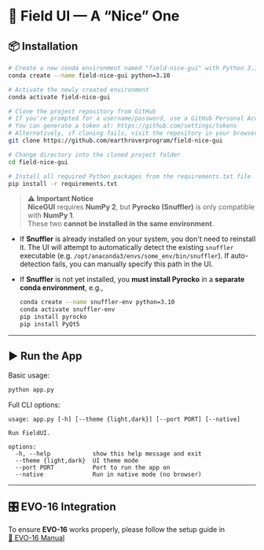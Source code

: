 # 🌱 Field UI — A “Nice” One

## 📦 Installation

```bash
# Create a new conda environment named "field-nice-gui" with Python 3.10
conda create --name field-nice-gui python=3.10

# Activate the newly created environment
conda activate field-nice-gui

# Clone the project repository from GitHub
# If you're prompted for a username/password, use a GitHub Personal Access Token (PAT) instead.
# You can generate a token at: https://github.com/settings/tokens
# Alternatively, if cloning fails, visit the repository in your browser and download the ZIP archive.
git clone https://github.com/earthroverprogram/field-nice-gui

# Change directory into the cloned project folder
cd field-nice-gui

# Install all required Python packages from the requirements.txt file
pip install -r requirements.txt
```

> ⚠️ **Important Notice**  
> **NiceGUI** requires **NumPy 2**, but **Pyrocko (Snuffler)** is only compatible with **NumPy 1**.  
> These two **cannot be installed in the same environment**.

- If **Snuffler** is already installed on your system, you don't need to reinstall it. The UI will attempt to automatically detect the existing `snuffler` executable (e.g. `/opt/anaconda3/envs/some_env/bin/snuffler`). If auto-detection fails, you can manually specify this path in the UI.

- If **Snuffler** is not yet installed, you **must install Pyrocko** in a **separate conda environment**, e.g.,

  ```bash
  conda create --name snuffler-env python=3.10
  conda activate snuffler-env
  pip install pyrocko
  pip install PyQt5
  ```
---

## ▶️ Run the App

Basic usage:

```bash
python app.py
```

Full CLI options:

```
usage: app.py [-h] [--theme {light,dark}] [--port PORT] [--native]

Run FieldUI.

options:
  -h, --help            show this help message and exit
  --theme {light,dark}  UI theme mode
  --port PORT           Port to run the app on
  --native              Run in native mode (no browser)
```

---

## 🎛️ EVO-16 Integration

To ensure **EVO-16** works properly, please follow the setup guide in  
[📘 EVO-16 Manual](README_EVO16.md)

